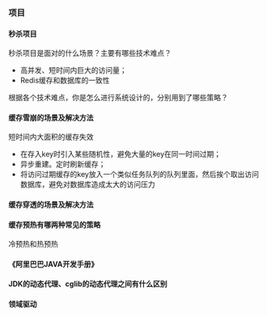 ### 项目

#### 秒杀项目

秒杀项目是面对的什么场景？主要有哪些技术难点？

- 高并发、短时间内巨大的访问量；
- Redis缓存和数据库的一致性

根据各个技术难点，你是怎么进行系统设计的，分别用到了哪些策略？



#### 缓存雪崩的场景及解决方法

短时间内大面积的缓存失效

- 在存入key时引入某些随机性，避免大量的key在同一时间过期；
- 异步重建。定时刷新缓存；
- 将访问过期缓存的key放入一个类似任务队列的队列里面，然后挨个取出访问数据库，避免对数据库造成太大的访问压力

#### 缓存穿透的场景及解决方法

#### 缓存预热有哪两种常见的策略

冷预热和热预热





#### 《阿里巴巴JAVA开发手册》

#### JDK的动态代理、cglib的动态代理之间有什么区别



#### 领域驱动